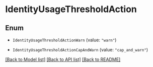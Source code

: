 # IdentityUsageThresholdAction

## Enum


* `IdentityUsageThresholdActionWarn` (value: `"warn"`)

* `IdentityUsageThresholdActionCapAndWarn` (value: `"cap_and_warn"`)


[[Back to Model list]](../README.md#documentation-for-models) [[Back to API list]](../README.md#documentation-for-api-endpoints) [[Back to README]](../README.md)



